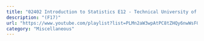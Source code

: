 ```yaml
---
title: "02402 Introduction to Statistics E12 - Technical University of Denmark"
description: "(F17)"
url: "https://www.youtube.com/playlist?list=PLMn2aW3wpAtPC8tZHQy6nwWsFG7P6sPqw"
category: "Miscellaneous"
---
```

